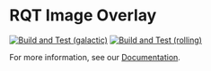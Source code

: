 # RQT Image Overlay

[![Build and Test (galactic)](../../actions/workflows/build_and_test_galactic.yaml/badge.svg)](../../actions/workflows/build_and_test_galactic.yaml)
[![Build and Test (rolling)](../../actions/workflows/build_and_test_rolling.yaml/badge.svg)](../../actions/workflows/build_and_test_rolling.yaml)

For more information, see our [Documentation](https://rqt-image-overlay.readthedocs.io/en/latest/index.html).
